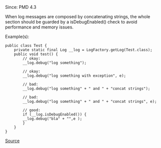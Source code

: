 Since: PMD 4.3

When log messages are composed by concatenating strings, the whole section should be guarded
            by a isDebugEnabled() check to avoid performance and memory issues.

Example(s):
```
public class Test {
    private static final Log __log = LogFactory.getLog(Test.class);
    public void test() {
        // okay:
        __log.debug("log something");

        // okay:
        __log.debug("log something with exception", e);

        // bad:
        __log.debug("log something" + " and " + "concat strings");

        // bad:
        __log.debug("log something" + " and " + "concat strings", e);

        // good:
        if (__log.isDebugEnabled()) {
        __log.debug("bla" + "",e );
        }
    }
}
```

[Source](https://pmd.github.io/pmd-5.6.1/pmd-java/rules/java/logging-jakarta-commons.html#GuardDebugLogging)
